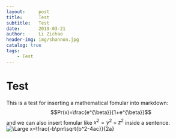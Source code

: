 ```yaml
---
layout:     post
title:      Test
subtitle:   Test
date:       2019-03-21
author:     Li Zichao
header-img: img/shannon.jpg
catalog: true
tags:
    - Test
---
```


# Test
This is a test for inserting a mathematical fomular into markdown:
$$Pr(x)=\frac{e^{\beta}}{1+e^{\beta}}$$
and we can also insert fomular like $x^2=y^2+z^2$ inside a sentence.
<img src="https://latex.codecogs.com/svg.latex?\Large&space;x=\frac{-b\pm\sqrt{b^2-4ac}}{2a}" title="\Large x=\frac{-b\pm\sqrt{b^2-4ac}}{2a}" />
